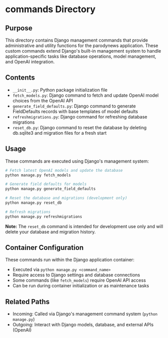 
# commands Directory

## Purpose
This directory contains Django management commands that provide administrative and utility functions for the parodynews application. These custom commands extend Django's built-in management system to handle application-specific tasks like database operations, model management, and OpenAI integration.

## Contents
- `__init__.py`: Python package initialization file
- `fetch_models.py`: Django command to fetch and update OpenAI model choices from the OpenAI API
- `generate_field_defaults.py`: Django command to generate FieldDefaults records with base templates of model defaults
- `refreshmigrations.py`: Django command for refreshing database migrations
- `reset_db.py`: Django command to reset the database by deleting db.sqlite3 and migration files for a fresh start

## Usage
These commands are executed using Django's management system:

```bash
# Fetch latest OpenAI models and update the database
python manage.py fetch_models

# Generate field defaults for models
python manage.py generate_field_defaults

# Reset the database and migrations (development only)
python manage.py reset_db

# Refresh migrations
python manage.py refreshmigrations
```

**Note:** The `reset_db` command is intended for development use only and will delete your database and migration history.

## Container Configuration
These commands run within the Django application container:
- Executed via `python manage.py <command_name>`
- Require access to Django settings and database connections
- Some commands (like `fetch_models`) require OpenAI API access
- Can be run during container initialization or as maintenance tasks

## Related Paths
- Incoming: Called via Django's management command system (`python manage.py`)
- Outgoing: Interact with Django models, database, and external APIs (OpenAI)

